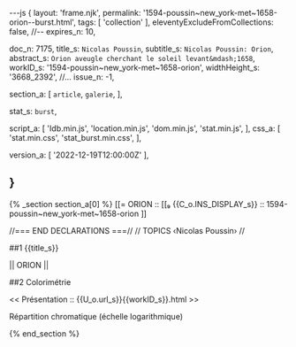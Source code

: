 ---js
{
  layout:    'frame.njk',
  permalink: '1594-poussin~new_york-met~1658-orion--burst.html',
  tags:      [ 'collection' ],
  eleventyExcludeFromCollections: false,
  //-- expires_n: 10,

  doc_n:      7175,
  title_s:    `Nicolas Poussin`,
  subtitle_s: `Nicolas Poussin: Orion`,
  abstract_s: `Orion aveugle cherchant le soleil levant&mdash;1658`,
  workID_s:   '1594-poussin~new_york-met~1658-orion',
  widthHeight_s:  '3668_2392',
  //... issue_n: -1,

  section_a:
  [
    `article`,
    `galerie`,
  ],

  stat_s: `burst`,

  script_a:
  [
    'Idb.min.js',
    'location.min.js',
    'dom.min.js',
    'stat.min.js',
  ],
  css_a:
  [
    'stat.min.css',
    'stat_burst.min.css',
  ],

  version_a:
  [
    '2022-12-19T12:00:00Z'
  ],

}
---
{% _section section_a[0] %}
[[=  ORION  ::
     [[₉  {{C_o.INS_DISPLAY_s}}  :: 1594-poussin~new_york-met~1658-orion ]]

//=== END DECLARATIONS ===//
//  TOPICS
‹Nicolas Poussin›
//



##1  {{title_s}}

||  ORION  ||




##2  Colorimétrie

<<  Présentation  ::  {{U_o.url_s}}{{workID_s}}.html  >>

Répartition chromatique (échelle logarithmique)

{% end_section %}
